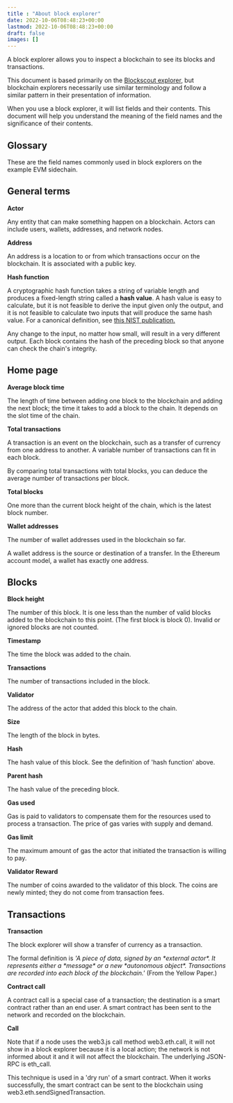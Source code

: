 ```yaml
---
title : "About block explorer"
date: 2022-10-06T08:48:23+00:00
lastmod: 2022-10-06T08:48:23+00:00
draft: false
images: []
---
```


A block explorer allows you to inspect a blockchain to see its blocks and transactions.

This document is based primarily on the [Blockscout explorer](https://blockscout.com/), but blockchain explorers necessarily use similar terminology and follow a similar pattern in their presentation of information.

When you use a block explorer, it will list fields and their contents. This document will help you understand the meaning of the field names and the significance of their contents.

Glossary
--------

These are the field names commonly used in block explorers on the example EVM sidechain.

General terms
-------------

**Actor**

Any entity that can make something happen on a blockchain. Actors can include users, wallets, addresses, and network nodes.

**Address**

An address is a location to or from which transactions occur on the blockchain. It is associated with a public key.

**Hash function**

A cryptographic hash function takes a string of variable length and produces a fixed-length string called a **hash value**. A hash value is easy to calculate, but it is not feasible to derive the input given only the output, and it is not feasible to calculate two inputs that will produce the same hash value. For a canonical definition, see [this NIST publication.](https://nvlpubs.nist.gov/nistpubs/SpecialPublications/NIST.SP.800-57pt1r5.pdf)

Any change to the input, no matter how small, will result in a very different output. Each block contains the hash of the preceding block so that anyone can check the chain's integrity.

Home page
---------

**Average block time**

The length of time between adding one block to the blockchain and adding the next block; the time it takes to add a block to the chain. It depends on the slot time of the chain.

**Total transactions**

A transaction is an event on the blockchain, such as a transfer of currency from one address to another. A variable number of transactions can fit in each block.

By comparing total transactions with total blocks, you can deduce the average number of transactions per block.

**Total blocks**

One more than the current block height of the chain, which is the latest block number.

**Wallet addresses**

The number of wallet addresses used in the blockchain so far.

A wallet address is the source or destination of a transfer. In the Ethereum account model, a wallet has exactly one address.

Blocks
------

**Block height**

The number of this block. It is one less than the number of valid blocks added to the blockchain to this point. (The first block is block 0). Invalid or ignored blocks are not counted.

**Timestamp**

The time the block was added to the chain.

**Transactions**

The number of transactions included in the block.

**Validator**

The address of the actor that added this block to the chain.

**Size**

The length of the block in bytes.

**Hash**

The hash value of this block. See the definition of 'hash function' above.

**Parent hash**

The hash value of the preceding block.

**Gas used**

Gas is paid to validators to compensate them for the resources used to process a transaction. The price of gas varies with supply and demand.

**Gas limit**

The maximum amount of gas the actor that initiated the transaction is willing to pay.

**Validator Reward**

The number of coins awarded to the validator of this block. The coins are newly minted; they do not come from transaction fees.

Transactions
------------

**Transaction**

The block explorer will show a transfer of currency as a transaction.

The formal definition is _'A piece of data, signed by an \*external actor\*. It represents either a \*message\* or a new \*autonomous object\*. Transactions are recorded into each block of the blockchain.'_ (From the Yellow Paper.)

**Contract call**

A contract call is a special case of a transaction; the destination is a smart contract rather than an end user. A smart contract has been sent to the network and recorded on the blockchain.

**Call**

Note that if a node uses the web3.js call method web3.eth.call, it will not show in a block explorer because it is a local action; the network is not informed about it and it will not affect the blockchain. The underlying JSON-RPC is eth_call.

This technique is used in a 'dry run' of a smart contract. When it works successfully, the smart contract can be sent to the blockchain using web3.eth.sendSignedTransaction.
